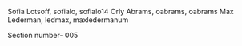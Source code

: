 Sofia Lotsoff, sofialo, sofialo14
Orly Abrams, oabrams, oabrams
Max Lederman, ledmax, maxledermanum

Section number- 005

